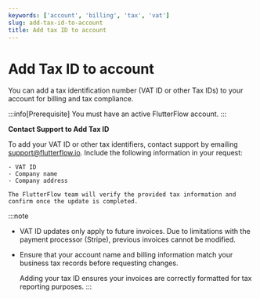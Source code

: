 ```yaml
---
keywords: ['account', 'billing', 'tax', 'vat']
slug: add-tax-id-to-account
title: Add tax ID to account
---
```

# Add Tax ID to account

You can add a tax identification number (VAT ID or other Tax IDs) to your account for billing and tax compliance.

:::info[Prerequisite]
You must have an active FlutterFlow account.
:::

**Contact Support to Add Tax ID**

To add your VAT ID or other tax identifiers, contact support by emailing support@flutterflow.io. Include the following information in your request:

    - VAT ID
    - Company name
    - Company address

    The FlutterFlow team will verify the provided tax information and confirm once the update is completed.

:::note
- VAT ID updates only apply to future invoices. Due to limitations with the payment processor (Stripe), previous invoices cannot be modified.
- Ensure that your account name and billing information match your business tax records before requesting changes.

    Adding your tax ID ensures your invoices are correctly formatted for tax reporting purposes.
:::